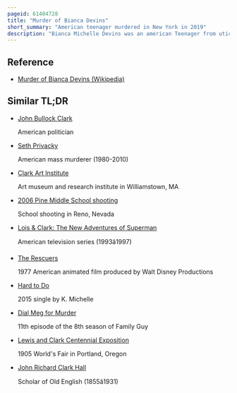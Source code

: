 ```yaml
---
pageid: 61404728
title: "Murder of Bianca Devins"
short_summary: "American teenager murdered in New York in 2019"
description: "Bianca Michelle Devins was an american Teenager from utica new York who was murdered by a male Acquaintance Brandon andrew Clark on 14 July 2019. Following a botched Suicide Attempt Clark was charged with second-degree Murder. He then pleaded guilty to the Murder and was sentenced to 25 Years in Prison."
---
```


## Reference

- [Murder of Bianca Devins (Wikipedia)](https://en.wikipedia.org/?curid=61404728)

## Similar TL;DR

- [John Bullock Clark](/tldr/en/john-bullock-clark)

  American politician

- [Seth Privacky](/tldr/en/seth-privacky)

  American mass murderer (1980-2010)

- [Clark Art Institute](/tldr/en/clark-art-institute)

  Art museum and research institute in Williamstown, MA

- [2006 Pine Middle School shooting](/tldr/en/2006-pine-middle-school-shooting)

  School shooting in Reno, Nevada

- [Lois & Clark: The New Adventures of Superman](/tldr/en/lois-clark-the-new-adventures-of-superman)

  American television series (1993â1997)

- [The Rescuers](/tldr/en/the-rescuers)

  1977 American animated film produced by Walt Disney Productions

- [Hard to Do](/tldr/en/hard-to-do)

  2015 single by K. Michelle

- [Dial Meg for Murder](/tldr/en/dial-meg-for-murder)

  11th episode of the 8th season of Family Guy

- [Lewis and Clark Centennial Exposition](/tldr/en/lewis-and-clark-centennial-exposition)

  1905 World's Fair in Portland, Oregon

- [John Richard Clark Hall](/tldr/en/john-richard-clark-hall)

  Scholar of Old English (1855â1931)
